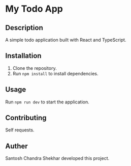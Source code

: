 # My Todo App

## Description
A simple todo application built with React and TypeScript.

## Installation
1. Clone the repository.
2. Run `npm install` to install dependencies.

## Usage
Run `npm run dev` to start the application.

## Contributing
Self requests.

## Auther
Santosh Chandra Shekhar developed this project.
